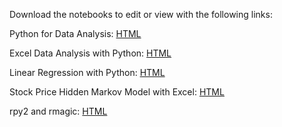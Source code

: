 Download the notebooks to edit or view with the following links:

Python for Data Analysis:       <a href="http://nbviewer.ipython.org/github/aschleg/IPython_Notebooks/blob/master/Python-Excel%20Data%20Analysis.ipynb">HTML</a>

Excel Data Analysis with Python:      <a href="http://nbviewer.ipython.org/github/aschleg/IPython_Notebooks/blob/master/Python-Excel%20Data%20Analysis.ipynb">HTML</a>

Linear Regression with Python: <a href="http://nbviewer.ipython.org/github/aschleg/IPython_Notebooks/blob/master/Linear%20Regression%20with%20Python.ipynb">HTML</a>

Stock Price Hidden Markov Model with Excel: <a href="https://github.com/aschleg/IPython_Notebooks/blob/master/Stock%20Price%20Hidden%20Markov%20Models%20with%20Excel.ipynb">HTML</a>

rpy2 and rmagic:      <a href="https://github.com/aschleg/IPython_Notebooks/blob/master/Working%20with%20rpy2%20and%20rmagic.ipynb">HTML</a>
